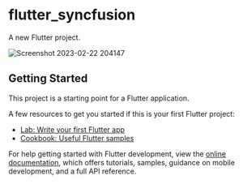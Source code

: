 # flutter_syncfusion

A new Flutter project.

![Screenshot 2023-02-22 204147](https://user-images.githubusercontent.com/19665296/220711275-426f1fd0-a523-40c0-9411-11819d6b3620.png)


## Getting Started

This project is a starting point for a Flutter application.

A few resources to get you started if this is your first Flutter project:

- [Lab: Write your first Flutter app](https://docs.flutter.dev/get-started/codelab)
- [Cookbook: Useful Flutter samples](https://docs.flutter.dev/cookbook)

For help getting started with Flutter development, view the
[online documentation](https://docs.flutter.dev/), which offers tutorials,
samples, guidance on mobile development, and a full API reference.
